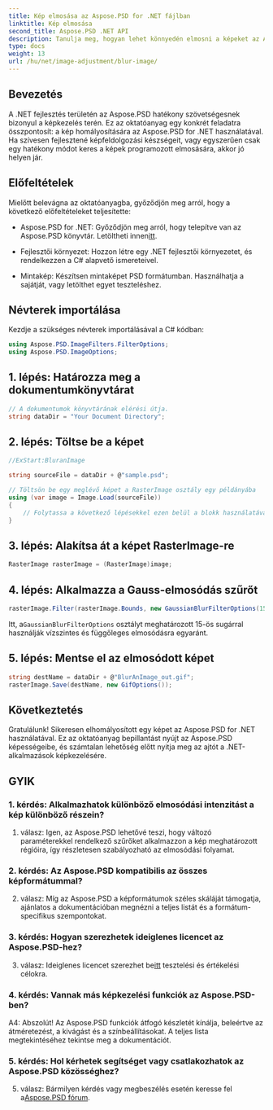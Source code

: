 ```yaml
---
title: Kép elmosása az Aspose.PSD for .NET fájlban
linktitle: Kép elmosása
second_title: Aspose.PSD .NET API
description: Tanulja meg, hogyan lehet könnyedén elmosni a képeket az Aspose.PSD for .NET segítségével. Lépésről lépésre szóló útmutató a zökkenőmentes képkezeléshez a C# projektekben.
type: docs
weight: 13
url: /hu/net/image-adjustment/blur-image/
---
```

## Bevezetés

A .NET fejlesztés területén az Aspose.PSD hatékony szövetségesnek bizonyul a képkezelés terén. Ez az oktatóanyag egy konkrét feladatra összpontosít: a kép homályosítására az Aspose.PSD for .NET használatával. Ha szívesen fejlesztené képfeldolgozási készségeit, vagy egyszerűen csak egy hatékony módot keres a képek programozott elmosására, akkor jó helyen jár.

## Előfeltételek

Mielőtt belevágna az oktatóanyagba, győződjön meg arról, hogy a következő előfeltételeket teljesítette:

-  Aspose.PSD for .NET: Győződjön meg arról, hogy telepítve van az Aspose.PSD könyvtár. Letöltheti innen[itt](https://releases.aspose.com/psd/net/).

- Fejlesztői környezet: Hozzon létre egy .NET fejlesztői környezetet, és rendelkezzen a C# alapvető ismereteivel.

- Mintakép: Készítsen mintaképet PSD formátumban. Használhatja a sajátját, vagy letölthet egyet teszteléshez.

## Névterek importálása

Kezdje a szükséges névterek importálásával a C# kódban:

```csharp
using Aspose.PSD.ImageFilters.FilterOptions;
using Aspose.PSD.ImageOptions;
```

## 1. lépés: Határozza meg a dokumentumkönyvtárat

```csharp
// A dokumentumok könyvtárának elérési útja.
string dataDir = "Your Document Directory";
```

## 2. lépés: Töltse be a képet

```csharp
//ExStart:BluranImage

string sourceFile = dataDir + @"sample.psd";

// Töltsön be egy meglévő képet a RasterImage osztály egy példányába
using (var image = Image.Load(sourceFile))
{
    // Folytassa a következő lépésekkel ezen belül a blokk használatával
}
```

## 3. lépés: Alakítsa át a képet RasterImage-re

```csharp
RasterImage rasterImage = (RasterImage)image;
```

## 4. lépés: Alkalmazza a Gauss-elmosódás szűrőt

```csharp
rasterImage.Filter(rasterImage.Bounds, new GaussianBlurFilterOptions(15, 15));
```

 Itt, a`GaussianBlurFilterOptions` osztályt meghatározott 15-ös sugárral használják vízszintes és függőleges elmosódásra egyaránt.

## 5. lépés: Mentse el az elmosódott képet

```csharp
string destName = dataDir + @"BlurAnImage_out.gif";
rasterImage.Save(destName, new GifOptions());
```

## Következtetés

Gratulálunk! Sikeresen elhomályosított egy képet az Aspose.PSD for .NET használatával. Ez az oktatóanyag bepillantást nyújt az Aspose.PSD képességeibe, és számtalan lehetőség előtt nyitja meg az ajtót a .NET-alkalmazások képkezelésére.

## GYIK

### 1. kérdés: Alkalmazhatok különböző elmosódási intenzitást a kép különböző részein?

1. válasz: Igen, az Aspose.PSD lehetővé teszi, hogy változó paraméterekkel rendelkező szűrőket alkalmazzon a kép meghatározott régióira, így részletesen szabályozható az elmosódási folyamat.

### 2. kérdés: Az Aspose.PSD kompatibilis az összes képformátummal?

2. válasz: Míg az Aspose.PSD a képformátumok széles skáláját támogatja, ajánlatos a dokumentációban megnézni a teljes listát és a formátum-specifikus szempontokat.

### 3. kérdés: Hogyan szerezhetek ideiglenes licencet az Aspose.PSD-hez?

 3. válasz: Ideiglenes licencet szerezhet be[itt](https://purchase.aspose.com/temporary-license/) tesztelési és értékelési célokra.

### 4. kérdés: Vannak más képkezelési funkciók az Aspose.PSD-ben?

A4: Abszolút! Az Aspose.PSD funkciók átfogó készletét kínálja, beleértve az átméretezést, a kivágást és a színbeállításokat. A teljes lista megtekintéséhez tekintse meg a dokumentációt.

### 5. kérdés: Hol kérhetek segítséget vagy csatlakozhatok az Aspose.PSD közösséghez?

 5. válasz: Bármilyen kérdés vagy megbeszélés esetén keresse fel a[Aspose.PSD fórum](https://forum.aspose.com/c/psd/34).
